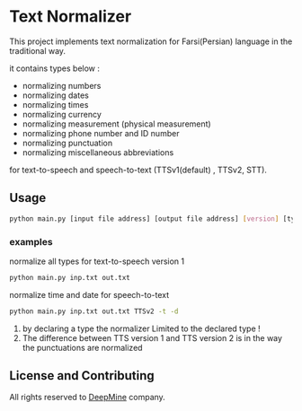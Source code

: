 # Text Normalizer

This project implements text normalization for Farsi(Persian) language in the traditional way.  

  
it contains types below :
* normalizing numbers 
* normalizing dates
* normalizing times
* normalizing currency
* normalizing measurement (physical measurement)
* normalizing phone number and ID number
* normalizing punctuation
* normalizing miscellaneous abbreviations

for text-to-speech and speech-to-text (TTSv1(default) , TTSv2, STT).

## Usage  

```bash
python main.py [input file address] [output file address] [version] [type1, type2, ....]
```
### examples
normalize all types for text-to-speech version 1
```bash
python main.py inp.txt out.txt 
```
normalize time and date for speech-to-text
```bash       
python main.py inp.txt out.txt TTSv2 -t -d
```  

  
1. by declaring a type the normalizer Limited to the declared type !  
2. The difference between TTS version 1 and TTS version 2 is in the way the punctuations are normalized  


## License and Contributing
All rights reserved to [DeepMine](http://deepmine.ir/) company.
